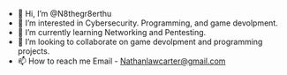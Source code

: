 - 👋 Hi, I’m @N8thegr8erthu
- 👀 I’m interested in Cybersecurity. Programming, and game devolpment.
- 🌱 I’m currently learning Networking and Pentesting.
- 💞️ I’m looking to collaborate on game devolpment and programming projects.
- 📫 How to reach me 
Email - Nathanlawcarter@gmail.com

<!---
N8thegr8erthu/N8thegr8erthu is a ✨ special ✨ repository because its `README.md` (this file) appears on your GitHub profile.
You can click the Preview link to take a look at your changes.
--->
